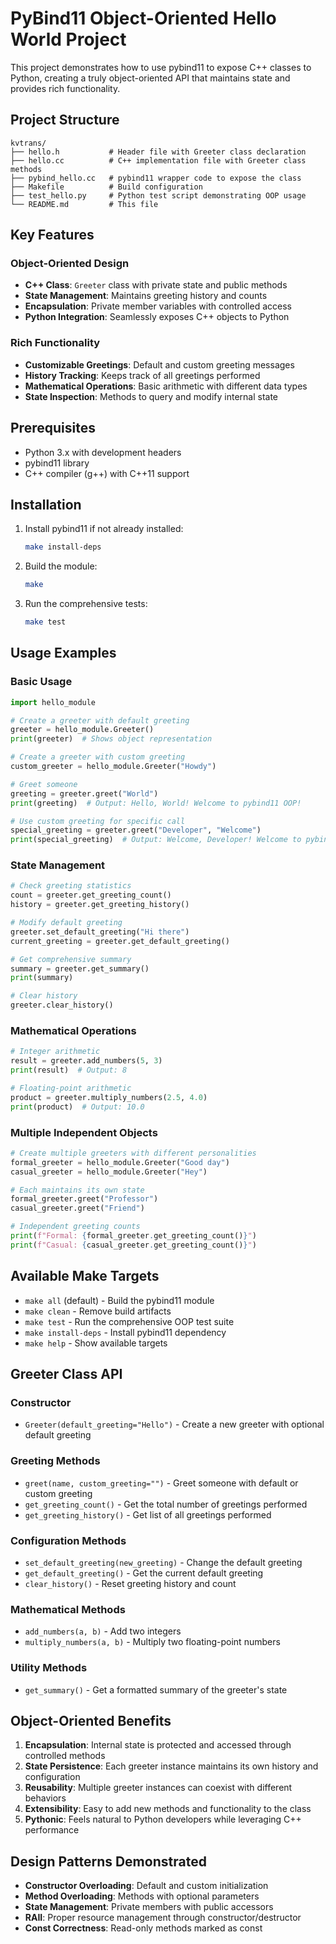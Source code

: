 # PyBind11 Object-Oriented Hello World Project

This project demonstrates how to use pybind11 to expose C++ classes to Python, creating a truly object-oriented API that maintains state and provides rich functionality.

## Project Structure

```
kvtrans/
├── hello.h           # Header file with Greeter class declaration
├── hello.cc          # C++ implementation file with Greeter class methods
├── pybind_hello.cc   # pybind11 wrapper code to expose the class
├── Makefile          # Build configuration
├── test_hello.py     # Python test script demonstrating OOP usage
└── README.md         # This file
```

## Key Features

### Object-Oriented Design
- **C++ Class**: `Greeter` class with private state and public methods
- **State Management**: Maintains greeting history and counts
- **Encapsulation**: Private member variables with controlled access
- **Python Integration**: Seamlessly exposes C++ objects to Python

### Rich Functionality
- **Customizable Greetings**: Default and custom greeting messages
- **History Tracking**: Keeps track of all greetings performed
- **Mathematical Operations**: Basic arithmetic with different data types
- **State Inspection**: Methods to query and modify internal state

## Prerequisites

- Python 3.x with development headers
- pybind11 library
- C++ compiler (g++) with C++11 support

## Installation

1. Install pybind11 if not already installed:
   ```bash
   make install-deps
   ```

2. Build the module:
   ```bash
   make
   ```

3. Run the comprehensive tests:
   ```bash
   make test
   ```

## Usage Examples

### Basic Usage

```python
import hello_module

# Create a greeter with default greeting
greeter = hello_module.Greeter()
print(greeter)  # Shows object representation

# Create a greeter with custom greeting
custom_greeter = hello_module.Greeter("Howdy")

# Greet someone
greeting = greeter.greet("World")
print(greeting)  # Output: Hello, World! Welcome to pybind11 OOP!

# Use custom greeting for specific call
special_greeting = greeter.greet("Developer", "Welcome")
print(special_greeting)  # Output: Welcome, Developer! Welcome to pybind11 OOP!
```

### State Management

```python
# Check greeting statistics
count = greeter.get_greeting_count()
history = greeter.get_greeting_history()

# Modify default greeting
greeter.set_default_greeting("Hi there")
current_greeting = greeter.get_default_greeting()

# Get comprehensive summary
summary = greeter.get_summary()
print(summary)

# Clear history
greeter.clear_history()
```

### Mathematical Operations

```python
# Integer arithmetic
result = greeter.add_numbers(5, 3)
print(result)  # Output: 8

# Floating-point arithmetic
product = greeter.multiply_numbers(2.5, 4.0)
print(product)  # Output: 10.0
```

### Multiple Independent Objects

```python
# Create multiple greeters with different personalities
formal_greeter = hello_module.Greeter("Good day")
casual_greeter = hello_module.Greeter("Hey")

# Each maintains its own state
formal_greeter.greet("Professor")
casual_greeter.greet("Friend")

# Independent greeting counts
print(f"Formal: {formal_greeter.get_greeting_count()}")
print(f"Casual: {casual_greeter.get_greeting_count()}")
```

## Available Make Targets

- `make all` (default) - Build the pybind11 module
- `make clean` - Remove build artifacts
- `make test` - Run the comprehensive OOP test suite
- `make install-deps` - Install pybind11 dependency
- `make help` - Show available targets

## Greeter Class API

### Constructor
- `Greeter(default_greeting="Hello")` - Create a new greeter with optional default greeting

### Greeting Methods
- `greet(name, custom_greeting="")` - Greet someone with default or custom greeting
- `get_greeting_count()` - Get the total number of greetings performed
- `get_greeting_history()` - Get list of all greetings performed

### Configuration Methods
- `set_default_greeting(new_greeting)` - Change the default greeting
- `get_default_greeting()` - Get the current default greeting
- `clear_history()` - Reset greeting history and count

### Mathematical Methods
- `add_numbers(a, b)` - Add two integers
- `multiply_numbers(a, b)` - Multiply two floating-point numbers

### Utility Methods
- `get_summary()` - Get a formatted summary of the greeter's state

## Object-Oriented Benefits

1. **Encapsulation**: Internal state is protected and accessed through controlled methods
2. **State Persistence**: Each greeter instance maintains its own history and configuration
3. **Reusability**: Multiple greeter instances can coexist with different behaviors
4. **Extensibility**: Easy to add new methods and functionality to the class
5. **Pythonic**: Feels natural to Python developers while leveraging C++ performance

## Design Patterns Demonstrated

- **Constructor Overloading**: Default and custom initialization
- **Method Overloading**: Methods with optional parameters
- **State Management**: Private members with public accessors
- **RAII**: Proper resource management through constructor/destructor
- **Const Correctness**: Read-only methods marked as const 